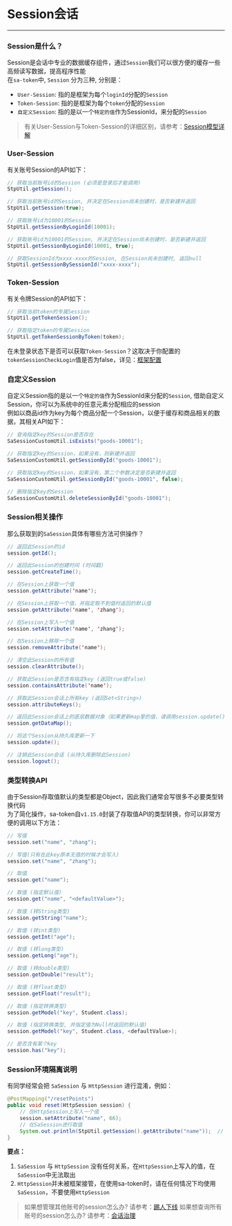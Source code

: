 # Session会话
--- 

### Session是什么？

Session是会话中专业的数据缓存组件，通过`Session`我们可以很方便的缓存一些高频读写数据，提高程序性能<br>
在`sa-token`中, `Session` 分为三种, 分别是：
- `User-Session`: 指的是框架为每个`loginId`分配的`Session` 
- `Token-Session`: 指的是框架为每个`token`分配的`Session` 
- `自定义Session`: 指的是以一个`特定的值`作为SessionId，来分配的`Session` 

> 有关User-Session与Token-Session的详细区别，请参考：[Session模型详解](/fun/session-model)


### User-Session
有关账号Session的API如下：
``` java
// 获取当前账号id的Session (必须是登录后才能调用)
StpUtil.getSession();

// 获取当前账号id的Session, 并决定在Session尚未创建时，是否新建并返回
StpUtil.getSession(true);

// 获取账号id为10001的Session
StpUtil.getSessionByLoginId(10001);

// 获取账号id为10001的Session, 并决定在Session尚未创建时，是否新建并返回
StpUtil.getSessionByLoginId(10001, true);

// 获取SessionId为xxxx-xxxx的Session, 在Session尚未创建时, 返回null 
StpUtil.getSessionBySessionId("xxxx-xxxx");
```


### Token-Session
有关令牌Session的API如下：
``` java
// 获取当前token的专属Session 
StpUtil.getTokenSession();

// 获取指定token的专属Session 
StpUtil.getTokenSessionByToken(token);
```
在未登录状态下是否可以获取`Token-Session`？这取决于你配置的`tokenSessionCheckLogin`值是否为false，详见：[框架配置](/use/config?id=所有可配置项)


### 自定义Session
自定义Session指的是以一个`特定的值`作为SessionId来分配的`Session`, 借助自定义Session，你可以为系统中的任意元素分配相应的session<br>
例如以商品id作为key为每个商品分配一个Session，以便于缓存和商品相关的数据，其相关API如下：
``` java
// 查询指定key的Session是否存在
SaSessionCustomUtil.isExists("goods-10001");

// 获取指定key的Session，如果没有，则新建并返回
SaSessionCustomUtil.getSessionById("goods-10001");

// 获取指定key的Session，如果没有，第二个参数决定是否新建并返回  
SaSessionCustomUtil.getSessionById("goods-10001", false);   

// 删除指定key的Session
SaSessionCustomUtil.deleteSessionById("goods-10001");
```


### Session相关操作
那么获取到的`SaSession`具体有哪些方法可供操作？
``` java
// 返回此Session的id 
session.getId();                          

// 返回此Session的创建时间 (时间戳) 
session.getCreateTime();                  

// 在Session上获取一个值 
session.getAttribute('name');             

// 在Session上获取一个值，并指定取不到值时返回的默认值
session.getAttribute('name', 'zhang');    

// 在Session上写入一个值 
session.setAttribute('name', 'zhang');    

// 在Session上移除一个值 
session.removeAttribute('name');          

// 清空此Session的所有值 
session.clearAttribute();                 

// 获取此Session是否含有指定key (返回true或false)
session.containsAttribute('name');        

// 获取此Session会话上所有key (返回Set<String>)
session.attributeKeys();                  

// 返回此Session会话上的底层数据对象（如果更新map里的值，请调用session.update()方法避免产生脏数据）
session.getDataMap();                     

// 将这个Session从持久库更新一下
session.update();                         

// 注销此Session会话 (从持久库删除此Session)
session.logout();                         
```


### 类型转换API
由于Session存取值默认的类型都是Object，因此我们通常会写很多不必要类型转换代码 <br>
为了简化操作，sa-token自`v1.15.0`封装了存取值API的类型转换，你可以非常方便的调用以下方法：
``` java
// 写值 
session.set("name", "zhang"); 

// 写值(只有在此key原本无值的时候才会写入)
session.set("name", "zhang");

// 取值
session.get("name");

// 取值 (指定默认值)
session.get("name", "<defaultValue>"); 

// 取值 (转String类型)
session.getString("name"); 

// 取值 (转int类型)
session.getInt("age"); 

// 取值 (转long类型)
session.getLong("age"); 

// 取值 (转double类型)
session.getDouble("result"); 

// 取值 (转float类型)
session.getFloat("result"); 

// 取值 (指定转换类型)
session.getModel("key", Student.class); 

// 取值 (指定转换类型, 并指定值为Null时返回的默认值)
session.getModel("key", Student.class, <defaultValue>); 

// 是否含有某个key
session.has("key"); 
```


### Session环境隔离说明
有同学经常会把 `SaSession` 与 `HttpSession` 进行混淆，例如：
``` java
@PostMapping("/resetPoints")
public void reset(HttpSession session) {
	// 在HttpSession上写入一个值 
    session.setAttribute("name", 66);
	// 在SaSession进行取值
    System.out.println(StpUtil.getSession().getAttribute("name"));	// 输出null
}
```
**要点：**
1. `SaSession` 与 `HttpSession` 没有任何关系，在`HttpSession`上写入的值，在`SaSession`中无法取出
2. `HttpSession`并未被框架接管，在使用sa-token时，请在任何情况下均使用`SaSession`，不要使用`HttpSession` 


> 如果想管理其他账号的session怎么办? 请参考：[踢人下线](/use/kick)
> 如果想查询所有账号的session怎么办? 请参考：[会话治理](/use/search-session)